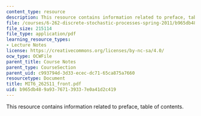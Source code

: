 ```yaml
---
content_type: resource
description: This resource contains information related to preface, table of contents.
file: /courses/6-262-discrete-stochastic-processes-spring-2011/b965db489a93767139337e0a41d2c419_MIT6_262S11_front.pdf
file_size: 215114
file_type: application/pdf
learning_resource_types:
- Lecture Notes
license: https://creativecommons.org/licenses/by-nc-sa/4.0/
ocw_type: OCWFile
parent_title: Course Notes
parent_type: CourseSection
parent_uid: c993794d-3d33-ecec-dc71-65ca875a7660
resourcetype: Document
title: MIT6_262S11_front.pdf
uid: b965db48-9a93-7671-3933-7e0a41d2c419
---
```

This resource contains information related to preface, table of contents.